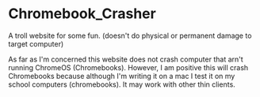 # Chromebook_Crasher
A troll website for some fun. (doesn't do physical or permanent damage to target computer)

As far as I'm concerned this website does not crash computer that arn't running ChromeOS (Chromebooks). However, I am positive this will crash Chromebooks because although I'm writing it on a mac I test it on my school computers (chromebooks). It may work with other thin clients.

